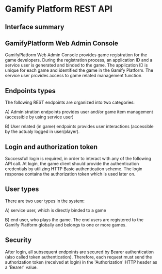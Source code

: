 # Gamify Platform REST API

## Interface summary

## GamifyPlatform Web Admin Console 

GamifyPlatform Web Admin Console provides game registration for the game developers. During the registration process, an application ID and a service user is generated and binded to the game. The application ID is unique for each game and identified the game in the Gamify Platform. The service user provides access to game related management function.

## Endpoints types
The following REST endpoints are organized into two categories:

A) Administration endpoints provides user and/or game item management (accessible by using service user)

B) User related (in game) endpoints provides user interactions (accessible by the actualy logged in user/player).

## Login and authorization token
Successfull login is required, in order to interact with any of the following API call. At login, the game client should provide the authentication credentials by utilizing HTTP Basic authentication scheme. The login response contains the authorization token which is used later on.

## User types
There are two user types in the system:

A) service user, which is directly binded to a game

B) end user, who plays the game. The end users are registered to the Gamify Platform globally and belongs to one or more games.

## Security
After login, all subsequent endpoints are secured by Bearer authentication (also called token authentication). Therefore, each request must send the authorization token (received at login) in the 'Authorization' HTTP header as a 'Bearer' value.
